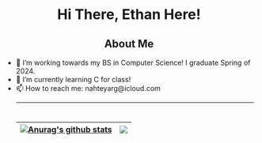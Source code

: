 <html>

<h1 align="center">
    Hi There, Ethan Here!
</h1>


<h2 align="center"> About Me</h2>
<ul>
<li> 🔭 I’m working towards my BS in Computer Science! I graduate Spring of 2024. </li>

<li> 🌱 I’m currently learning C for class! </li>
    
<li> 📫 How to reach me: nahteyarg@icloud.com </li>

<hr />
<h1 align="center">

| <a href="https://github.com/anuraghazra/github-readme-stats"><img align="center" src="https://github-readme-stats.vercel.app/api?username=eef-g&show_icons=true&theme=gruvbox&hide_border=true&hide=issues,contribs&count_private=true" alt="Anurag's github stats" /></a> | <a href="https://github.com/anuraghazra/github-readme-stats"><img align="center" src="https://github-readme-stats.vercel.app/api/top-langs/?username=eef-g&layout=compact&theme=gruvbox&hide_border=true" /></a> |
| ------------- | ------------- |
</h1>
</html>

